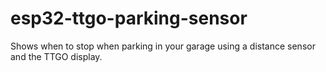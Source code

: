 # esp32-ttgo-parking-sensor
Shows when to stop when parking in your garage using a distance sensor and the TTGO display.
